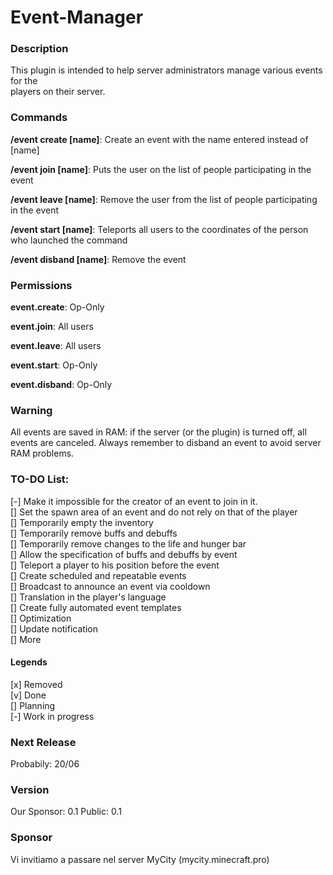<h1>Event-Manager</h1>

<h3>Description</h3>
<p>This plugin is intended to help server administrators manage various events for the<br>
players on their server.</p>

<h3>Commands</h3>
<p><b>/event create [name]</b>: Create an event with the name entered instead of [name]</p>
<p><b>/event join [name]</b>: Puts the user on the list of people participating in the event</p>
<p><b>/event leave [name]</b>: Remove the user from the list of people participating in the event</p>
<p><b>/event start [name]</b>: Teleports all users to the coordinates of the person who launched the command</p>
<p><b>/event disband [name]</b>: Remove the event</p>

<h3>Permissions</h3>
<p><b>event.create</b>: Op-Only</p>
<p><b>event.join</b>: All users</p>
<p><b>event.leave</b>: All users</p>
<p><b>event.start</b>: Op-Only</p>
<p><b>event.disband</b>: Op-Only</p>

<h3>Warning</h3>
<p>All events are saved in RAM: if the server (or the plugin) is turned off, all events are canceled.
Always remember to disband an event to avoid server RAM problems.</p>

<h3>TO-DO List:</h3>
[-] Make it impossible for the creator of an event to join in it.<br>
[] Set the spawn area of an event and do not rely on that of the player<br>
[] Temporarily empty the inventory<br>
[] Temporarily remove buffs and debuffs<br>
[] Temporarily remove changes to the life and hunger bar<br>
[] Allow the specification of buffs and debuffs by event<br>
[] Teleport a player to his position before the event<br>
[] Create scheduled and repeatable events<br>
[] Broadcast to announce an event via cooldown<br>
[] Translation in the player's language<br>
[] Create fully automated event templates<br>
[] Optimization<br>
[] Update notification<br>
[] More<br>

<h4> Legends </h4>
[x] Removed<br>
[v] Done<br>
[] Planning<br>
[-] Work in progress<br>

<h3>Next Release</h3>
Probabily: 20/06

<h3>Version</h3>
Our Sponsor: 0.1
Public: 0.1

<h3>Sponsor</h3>
<p>Vi invitiamo a passare nel server MyCity (mycity.minecraft.pro)</p>
